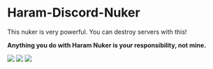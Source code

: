 # Haram-Discord-Nuker

This nuker is very powerful. You can destroy servers with this!

**Anything you do with Haram Nuker is your responsibility, not mine.**

![](https://i.imgur.com/ujqBdZL.png)
![](https://i.imgur.com/LHCosLV.png)
![](https://i.imgur.com/TB7AoFI.png)
